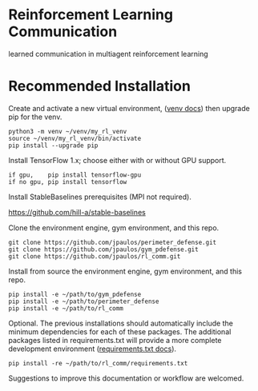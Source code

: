 # Reinforcement Learning Communication
learned communication in multiagent reinforcement learning

# Recommended Installation

Create and activate a new virtual environment, ([venv docs](https://docs.python.org/3/tutorial/venv.html)) then upgrade pip for the venv.

```
python3 -m venv ~/venv/my_rl_venv
source ~/venv/my_rl_venv/bin/activate
pip install --upgrade pip
```

Install TensorFlow 1.x; choose either with or without GPU support.

```
if gpu,    pip install tensorflow-gpu
if no gpu, pip install tensorflow
```

Install StableBaselines prerequisites (MPI not required).

https://github.com/hill-a/stable-baselines

Clone the environment engine, gym environment, and this repo.

```
git clone https://github.com/jpaulos/perimeter_defense.git
git clone https://github.com/jpaulos/gym_pdefense.git
git clone https://github.com/jpaulos/rl_comm.git
```

Install from source the environment engine, gym environment, and this repo.

```
pip install -e ~/path/to/gym_pdefense
pip install -e ~/path/to/perimeter_defense
pip install -e ~/path/to/rl_comm
```

Optional. The previous installations should automatically include the minimum dependencies for each of these packages. The additional packages listed in requirements.txt will provide a more complete development environment ([requirements.txt docs](https://packaging.python.org/discussions/install-requires-vs-requirements/)).

```
pip install -re ~/path/to/rl_comm/requirements.txt
```

Suggestions to improve this documentation or workflow are welcomed.
